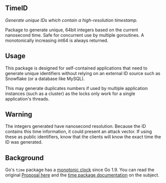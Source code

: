 ## TimeID

_Generate unique IDs which contain a high-resolution timestamp._

Package to generate unique, 64bit integers based on the current nanosecond time. Safe for concurrent use by multiple goroutines. A monotonically increasing int64 is always returned.

## Usage

This package is designed for self-contained applications that need to generate unique identifiers without relying on an external ID source such as Snowflake (or a database like MySQL).

This may generate duplicates numbers if used by multiple application instances (such as a cluster) as the locks only work for a single application's threads.

## Warning

The integers generated have nanosecond resolution. Because the ID contains this time information, it could present an attack vector. If using these as public identifiers, know that the clients will know the exact time the ID was generated.

## Background

Go's `time` package has a [monotonic clock](https://github.com/golang/go/issues/12914#issuecomment-277335863) since Go 1.9. You can read the original  [Proposal here](https://github.com/golang/proposal/blob/master/design/12914-monotonic.md) and the [time package documentation](https://golang.org/pkg/time/#hdr-Monotonic_Clocks) on the subject.
